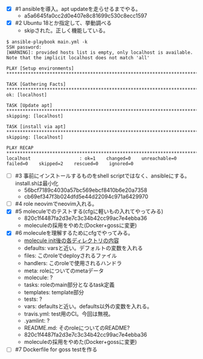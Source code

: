 - [x] #1 ansibleを導入。apt updateを走らせるまでやる。
  - a5a6645fa0cc2d0e407e8c81699c530c8ecc1597
- [x] #2 Ubuntu 18とか指定して、挙動調べる
  - skipされた。正しく機能している。
```
$ ansible-playbook main.yml -k
SSH password:
[WARNING]: provided hosts list is empty, only localhost is available. Note that the implicit localhost does not match 'all'

PLAY [Setup environments] *******************************************************************************************************************************************************

TASK [Gathering Facts] **********************************************************************************************************************************************************
ok: [localhost]

TASK [Update apt] ***************************************************************************************************************************************************************
skipping: [localhost]

TASK [install via apt] **********************************************************************************************************************************************************
skipping: [localhost]

PLAY RECAP **********************************************************************************************************************************************************************
localhost                  : ok=1    changed=0    unreachable=0    failed=0    skipped=2    rescued=0    ignored=0
```
- [ ] #3 事前にインストールするものをshell scriptではなく、ansibleにする。install.shは最小化
  - 56bcf7189c4030a57bc569ebcf8410b6e20a7358
  - cb69ef347f3b024dfd5e44d22094c971a6429970
- [ ] #4 role neovimでneovim入れる。
- [x] #5 moleculeでのテストする(cfgに軽いもの入れてやってみる)
  - 820c1f4487fa2d3e7c3c34b42cc99ac7e4ebba36
  - moleculeの採用をやめた(Docker+gossに変更)
- [x] #6 moleculeを理解するためにcfgでやってみる。
  - [molecule init後の各ディレクトリの内容](https://docs.ansible.com/ansible/2.9/user_guide/playbooks_reuse_roles.html)
  - defaults: varsと近い。デフォルトの変数を入れる
  - files: このroleでdeployされるファイル
  - handlers: このroleで使用されるハンドラ
  - meta: roleについてのmetaデータ
  - molecule: ?
  - tasks: roleのmain部分となるtask定義
  - templates: template部分
  - tests: ?
  - vars: defaultsと近い。defaults以外の変数を入れる。
  - travis.yml: test用のCI。今回は無視。
  - .yamlint: ?
  - README.md: そのroleについてのREADME?
  - 820c1f4487fa2d3e7c3c34b42cc99ac7e4ebba36
  - moleculeの採用をやめた(Docker+gossに変更)
- [ ] #7 Dockerfile for goss testを作る